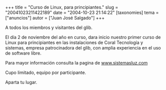+++
title = "Curso de Linux, para principiantes."
slug = "20041023211422189"
date = "2004-10-23 21:14:22"
[taxonomies]
tema = ["anuncios"]
autor = ["Juan José Salgado"]
+++

A todos los miembros y visitantes del glib.

El día 2 de noviembre del año en curso, dara inicio nuestro primer curso
de Linux para principiantes en las instalaciones de Coral Tecnología y
sistemas, empresa patrocinadora del glib, con amplia experiencia en el
uso de software libre.

Para mayor información consulta la pagina de www.sistemasluz.com

Cupo limitado, equipo por participante.

Aparta tu lugar.

